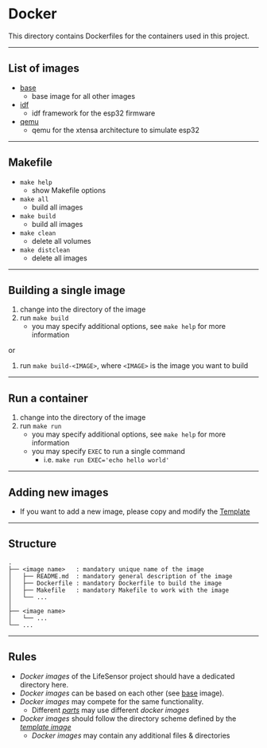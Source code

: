 # Docker

This directory contains Dockerfiles for the containers used in this project.

---
## List of images
- [base](./base/)
  - base image for all other images
- [idf](./idf/)
  - idf framework for the esp32 firmware
- [qemu](./qemu/)
  - qemu for the xtensa architecture to simulate esp32

---
## Makefile
<!-- LIST OF MAKEFILE TARGETS -->
- `make help`
  - show Makefile options
- `make all`
  - build all images
- `make build`
  - build all images
- `make clean`
  - delete all volumes
- `make distclean`
  - delete all images

---
## Building a single image
1. change into the directory of the image
2. run `make build`
   - you may specify additional options, see `make help` for more information

or
1. run `make build-<IMAGE>`, where `<IMAGE>` is the image you want to build

---
## Run a container
1. change into the directory of the image
2. run `make run`
   - you may specify additional options, see `make help` for more information
   - you may specify `EXEC` to run a single command
     - i.e. `make run EXEC='echo hello world'`

---
## Adding new images
- If you want to add a new image,
please copy and modify the [Template](./.template/)

---
## Structure

```
.
├── <image name>   : mandatory unique name of the image
│   ├── README.md  : mandatory general description of the image
│   ├── Dockerfile : mandatory Dockerfile to build the image
│   ├── Makefile   : mandatory Makefile to work with the image
│   └── ...
│
├── <image name>
│   └── ...
└── ...
```

---
## Rules
- *Docker images* of the LifeSensor project should have a dedicated directory here.
- *Docker images* can be based on each other (see [base](./base/) image).
- *Docker images* may compete for the same functionality.
  - Different [*parts*](../parts/) may use different *docker images*
- *Docker images* should follow the directory scheme defined by the [*template image*](./.template/)
  - *Docker images* may contain any additional files & directories
